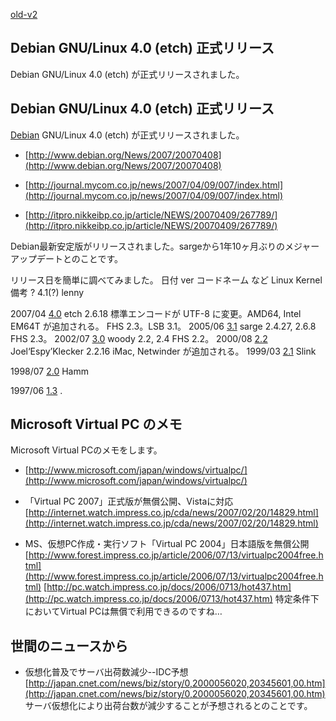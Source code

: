 [old-v2](ig070411-orig.html)

## Debian GNU/Linux 4.0 (etch) 正式リリース

Debian GNU/Linux 4.0 (etch) が正式リリースされました。


## Debian GNU/Linux 4.0 (etch) 正式リリース

[Debian](http://www.igapyon.jp/igapyon/diary/keyword/debian.html) GNU/Linux 4.0 (etch) が正式リリースされました。


* [http://www.debian.org/News/2007/20070408](http://www.debian.org/News/2007/20070408)
  
* [http://journal.mycom.co.jp/news/2007/04/09/007/index.html](http://journal.mycom.co.jp/news/2007/04/09/007/index.html)
  
* [http://itpro.nikkeibp.co.jp/article/NEWS/20070409/267789/](http://itpro.nikkeibp.co.jp/article/NEWS/20070409/267789/)

Debian最新安定版がリリースされました。sargeから1年10ヶ月ぶりのメジャーアップデートとのことです。

リリース日を簡単に調べてみました。
日付
ver
コードネーム など
Linux Kernel
備考
?
4.1(?)
lenny


2007/04
[4.0](http://www.debian.org/News/2007/20070408)
etch
2.6.18
標準エンコードが UTF-8 に変更。AMD64, Intel EM64T が追加される。
      FHS 2.3。LSB 3.1。
2005/06
[3.1](http://www.debian.org/News/2005/20050606)
sarge
2.4.27, 2.6.8
FHS 2.3。
2002/07
[3.0](http://www.debian.org/News/2002/20020719)
woody
2.2, 2.4
FHS 2.2。
2000/08
[2.2](http://www.debian.org/News/2000/20000815)
Joel‘Espy’Klecker
2.2.16
iMac, Netwinder が追加される。
1999/03
[2.1](http://www.debian.org/News/1999/19990309)
Slink


1998/07
[2.0](http://www.debian.org/News/1998/19980724)
Hamm


1997/06
[1.3](http://www.debian.org/News/1997/19970602)
.



## Microsoft Virtual PC のメモ

Microsoft Virtual PCのメモをします。


* [http://www.microsoft.com/japan/windows/virtualpc/](http://www.microsoft.com/japan/windows/virtualpc/)
  
* 「Virtual PC 2007」正式版が無償公開、Vistaに対応 
  [http://internet.watch.impress.co.jp/cda/news/2007/02/20/14829.html](http://internet.watch.impress.co.jp/cda/news/2007/02/20/14829.html)
  
* MS、仮想PC作成・実行ソフト「Virtual PC 2004」日本語版を無償公開 
  [http://www.forest.impress.co.jp/article/2006/07/13/virtualpc2004free.html](http://www.forest.impress.co.jp/article/2006/07/13/virtualpc2004free.html)
  [http://pc.watch.impress.co.jp/docs/2006/0713/hot437.htm](http://pc.watch.impress.co.jp/docs/2006/0713/hot437.htm)
  特定条件下においてVirtual PCは無償で利用できるのですね…

## 世間のニュースから


* 仮想化普及でサーバ出荷数減少--IDC予想
  [http://japan.cnet.com/news/biz/story/0,2000056020,20345601,00.htm](http://japan.cnet.com/news/biz/story/0,2000056020,20345601,00.htm)
  サーバ仮想化により出荷台数が減少することが予想されるとのことです。